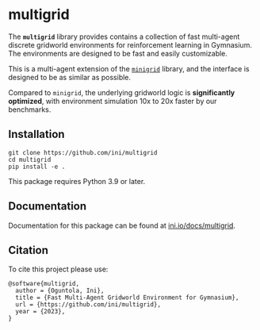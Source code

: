 # multigrid

The **`multigrid`** library provides contains a collection of fast multi-agent discrete gridworld environments for reinforcement learning in Gymnasium. The environments are designed to be fast and easily customizable.

This is a multi-agent extension of the [`minigrid`](https://github.com/Farama-Foundation/Minigrid) library, and the interface is designed to be as similar as possible. 

Compared to `minigrid`, the underlying gridworld logic is **significantly optimized**, with environment simulation 10x to 20x faster by our benchmarks.

## Installation

    git clone https://github.com/ini/multigrid
    cd multigrid
    pip install -e .

This package requires Python 3.9 or later.

## Documentation

Documentation for this package can be found at [ini.io/docs/multigrid](https://ini.io/docs/multigrid).

## Citation

To cite this project please use:

```
@software{multigrid,
  author = {Oguntola, Ini},
  title = {Fast Multi-Agent Gridworld Environment for Gymnasium},
  url = {https://github.com/ini/multigrid},
  year = {2023},
}
```
